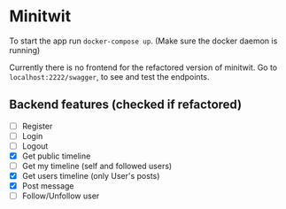 # Minitwit

To start the app run ``docker-compose up``. (Make sure the docker daemon is running)

Currently there is no frontend for the refactored version of minitwit. Go to ``localhost:2222/swagger``, to see and test the endpoints.

## Backend features (checked if refactored)

- [ ] Register
- [ ] Login
- [ ] Logout
- [x] Get public timeline
- [ ] Get my timeline (self and followed users)
- [x] Get users timeline (only User's posts)
- [x] Post message
- [ ] Follow/Unfollow user
